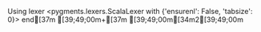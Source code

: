 Using lexer <pygments.lexers.ScalaLexer with {'ensurenl': False, 'tabsize': 0}>
end[37m [39;49;00m+[37m [39;49;00m[34m2[39;49;00m
